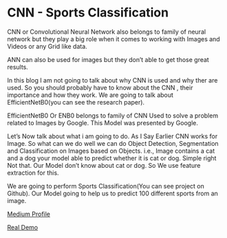 # CNN - Sports Classification
CNN or Convolutional Neural Network also belongs to family of neural network but they play a big role when it comes to working with Images and Videos or any Grid like data.

ANN can also be used for images but they don’t able to get those great results.

In this blog I am not going to talk about why CNN is used and why ther are used. So you should probably have to know about the CNN , their importance and how they work. We are going to talk about EfficientNetB0(you can see the research paper).

EfficientNetB0 Or ENB0 belongs to family of CNN Used to solve a problem related to Images by Google. This Model was presented by Google.

Let’s Now talk about what i am going to do. As I Say Earlier CNN works for Image. So what can we do well we can do Object Detection, Segmentation and Classification on Images based on Objects. i.e., Image contains a cat and a dog your model able to predict whether it is cat or dog. Simple right Not that. Our Model don’t know about cat or dog. So We use feature extraction for this.

We are going to perform Sports Classification(You can see project on Github). Our Model going to help us to predict 100 different sports from an image.

[Medium Profile](https://medium.com/@shadowshukla76/sports-classification-using-efficientnetb0-cec7455d7cbb)

[Real Demo](https://share.streamlit.io/app/sports-classification-jkc5u2swp6wjw2puwnhcgh/)
